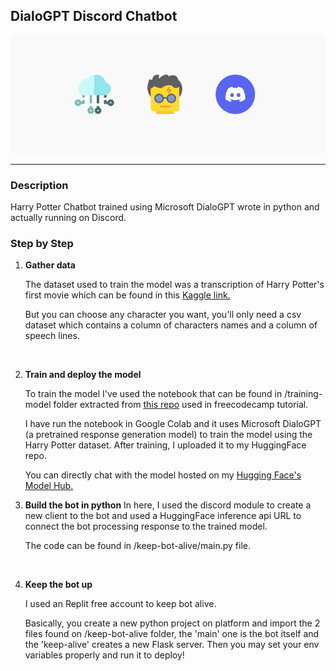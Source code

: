 ## DialoGPT Discord Chatbot

![Banner](./docs/banner.png)

---

### Description

Harry Potter Chatbot trained using Microsoft DialoGPT wrote in python and actually running on Discord.


### Step by Step

1. **Gather data**

    The dataset used to train the model was a transcription of Harry Potter's first movie which can be found in this [Kaggle link.](https://www.kaggle.com/datasets/gulsahdemiryurek/harry-potter-dataset?select=Harry+Potter+1.csv)

    But you can choose any character you want, you'll only need a csv dataset which contains a column of characters names and a column of speech lines.

    <br>
1. **Train and deploy the model**

    To train the model I've used the notebook that can be found in /training-model folder extracted from [this repo](https://github.com/RuolinZheng08/twewy-discord-chatbot) used in freecodecamp tutorial.

    I have run the notebook in Google Colab and it uses Microsoft DialoGPT (a pretrained response generation model) to train the model using the Harry Potter dataset. After training, I uploaded it to my HuggingFace repo.
    <br>

    You can directly chat with the model hosted on my [Hugging Face's Model Hub.](https://huggingface.co/pedrobaiainin/DialoGPT-small-harrypotter)
    <br>

1. **Build the bot in python**
    In here, I used the discord module to create a new client to the bot and used a HuggingFace inference api URL to connect the bot processing response to the trained model.

    The code can be found in /keep-bot-alive/main.py file.

    <br>

1. **Keep the bot up**

    I used an Replit free account to keep bot alive.

    Basically, you create a new python project on platform and import the 2 files found on /keep-bot-alive folder, the 'main' one is the bot itself and the 'keep-alive' creates a new Flask server. Then you may set your env variables properly and run it to deploy!

